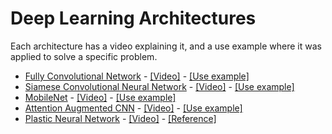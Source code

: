 # Deep Learning Architectures

Each architecture has a video explaining it, and a use example where it was applied to solve a specific problem. 

- [Fully Convolutional Network](https://github.com/initiativealmendra/DL-architectures/blob/master/FCN.py) - [[Video]](https://www.youtube.com/watch?v=uwTI4FgYP6U) - [[Use example]](https://github.com/betogaona7/FCN/blob/master/FCN.ipynb)
- [Siamese Convolutional Neural Network](https://github.com/initiativealmendra/DL-architectures/blob/master/SiameseCNN.py) - [[Video]](https://www.youtube.com/watch?v=-3JvnEqPpoA) - [[Use example]](https://github.com/betogaona7/face_recognition/blob/master/Recognition.ipynb)
- [MobileNet](https://github.com/initiativealmendra/DL-architectures/blob/master/MobileNet.py) - [[Video]](https://www.youtube.com/watch?v=Qx5zNiBXX_k) - [[Use example]](https://github.com/betogaona7/Natural_Scenes_Classification/blob/master/ImageScene.ipynb)
- [Attention Augmented CNN](https://github.com/initiativealmendra/DL-architectures/blob/master/AA-CNN.py) - [[Video]](https://www.youtube.com/watch?v=bJwYXdp_tEI) - [[Use example]](https://github.com/betogaona7/Distracted_Driver_Detection/blob/master/Pytorch.ipynb)
- [Plastic Neural Network](https://github.com/initiativealmendra/DL-architectures/blob/master/PlasticNetwork.py) - [[Video]](https://www.youtube.com/watch?v=MkZsKvm9UYw) - [[Reference]](https://github.com/uber-research/differentiable-plasticity)

